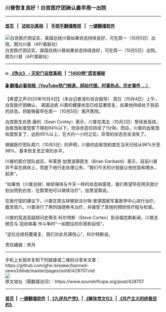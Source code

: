 ### 川普恢复良好！白宫医疗团确认最早周一出院
------------------------

#### [首页](https://github.com/gfw-breaker/banned-news3/blob/master/README.md) &nbsp;&nbsp;|&nbsp;&nbsp; [法轮功真相](https://github.com/begood0513/basic/blob/master/README.md)  &nbsp;&nbsp;|&nbsp;&nbsp; [手把手翻墙教程](https://github.com/gfw-breaker/guides/wiki)  &nbsp;&nbsp;|&nbsp;&nbsp; [一键翻墙软件](https://github.com/gfw-breaker/nogfw/blob/master/README.md)  



<div><img alt="白宫医疗团证实，美国总统川普如果状态持续良好，可在周一（10月5日）出院。图为川普（AP/美联社）" src="https://img.soundofhope.org/2020-10/3s333-1601828819452.jpeg"/>
<br/><figcaption class="caption">
 白宫医疗团证实，美国总统川普如果状态持续良好，可在周一（10月5日）出院。图为川普（AP/美联社）
</figcaption></div><hr/>

#### 💥 [《伪火》 - 天安门自焚真相 ](http://158.247.195.190:10000/videos/blog/weihuo.html)&nbsp; |&nbsp; [“1400例”谎言揭秘  ](http://158.247.195.190:10000/videos/blog/jiexi1400.html)

#### [ 🎬  翻墙必看视频（YouTube热门频道、网站代理、时事热点、历史事件 ...）](https://github.com/gfw-breaker/links/blob/master/banned.md)

<div><div class="Content__Wrapper sc-1bvya0-0 grZQxZ">
 <p class="meta-top">
  <span class="meta">
   【希望之声2020年10月4日】（本台记者凌杉综合报导）
  </span>
  周日（10月4日）上午，白宫医疗团确认，
  <ok href="/term/6775">
   美国总统
  </ok>
  川普的健康状态已经显著恢复，如果他持续处于目前的状态，将能够最早在周一（10月5日）离开医院。
 </p>
 <p>
  白宫医生肖恩·康利（Sean Conley）表示，川普在周五（10月2日）曾经发高烧，血氧饱和度短暂下降到94％以下，但该状态仅持续了1分钟。而后，川普的血氧饱和度恢复了，达到95%以上，在大约一小时之后，异常的状态完全消失了。
 </p>
 <div class="AD_Embed__Wrap-sc-1xslmin-0 igMuqX module desktop">
  <div>
  </div>
 </div>
 <p>
  根据医疗团队周六（10月3日）的声明，川普的血氧饱和度在当天已经从96%升至98%，基本恢复至正常的水平。
 </p>
 <p>
  川普的医疗团队成员，布莱恩·加里波第医生（Brian Garibaldi）表示，目前川普并不呆在病床上，而是下地行走处理公务，“我们今天的计划是让他吃饭和喝水，起床”。
 </p>
 <p>
  “如果他（川普总统）继续保持与今天一样的状态和感受，我们希望早在明天就计划出院到白宫，在那里他可以继续治疗”，加里波第说。
 </p>
 <p>
  在医疗团的建议下，川普在周五转移到沃尔特·里德国家军事医学中心进行治疗。截至周六，川普进行了两剂瑞德希韦治疗，并接受了其他的预防性疗程与检查。
 </p>
 <p>
  川普的竞选高级顾问史蒂夫·科尔特斯（Steve Cortes）告诉福克斯新闻，川普总统在与
  <ok href="/term/212725">
   冠状病毒
  </ok>
  作斗争时“一如既往的乐观和自信”。
 </p>
 <p>
  “这位总统将要康复，我们对此充满信心”，科尔特斯说。
 </p>
 <p class="meta-btm">
  责任编辑：宋月
 </p>
</div>
</div>
<hr/>
手机上长按并复制下列链接或二维码分享本文章：<br/>
https://github.com/gfw-breaker/banned-news3/blob/master/pages/soh6/428707.md <br/>
<a href='https://github.com/gfw-breaker/banned-news3/blob/master/pages/soh6/428707.md'><img src='https://github.com/gfw-breaker/banned-news3/blob/master/pages/soh6/428707.md.png'/></a> <br/>
原文地址（需翻墙访问）：https://www.soundofhope.org/post/428707


------------------------
#### [首页](https://github.com/gfw-breaker/banned-news3/blob/master/README.md) &nbsp;|&nbsp; [一键翻墙软件](https://github.com/gfw-breaker/nogfw/blob/master/README.md) &nbsp;| [《九评共产党》](https://github.com/gfw-breaker/9ping.md/blob/master/README.md#九评之一评共产党是什么) | [《解体党文化》](https://github.com/gfw-breaker/jtdwh.md/blob/master/README.md) | [《共产主义的终极目的》](https://github.com/gfw-breaker/gczydzjmd.md/blob/master/README.md)


<img src='http://gfw-breaker.win/banned-news3/pages/soh6/428707.md' width='0px' height='0px'/>